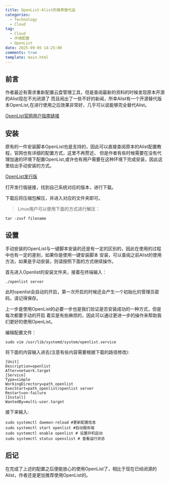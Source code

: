 ```yaml
---
title: OpenList-Alist的推荐替代品
categories:
  - Technology
  - Cloud
tag:
  - Cloud
  - 环境配置
  - OpenList
date: 2025-09-05 14:25:00
comments: true
template: main.html
---
```

## 前言
作者最近有需求重新配置云盘管理工具，但是查阅最新的资料的时候发现原本开源的Alist现在不光闭源了
而且闹出了一些不好的新闻，所幸Alist有一个开源替代版本OpenList,在进行使用之后效果非常好，几乎可以说能够完全替代Alist。

[OpenList官网用户指南链接](https://doc.oplist.org/guide)

## 安装
原有的一件安装脚本OpenList也是支持的，因此可以直接查阅原本的Alist配置教程，官网也有详细的配置方式，这里不再赘述，
但是作者有些时候需要在没有代理加速的环境下配置OpenList,或许也有用户需要在这种环境下完成安装，因此这里给出手动安装的方式。

[OpenList发行版](https://github.com/OpenListTeam/OpenList-APT/releases)

打开发行版链接，找到自己系统对应的版本，进行下载。

下载后将压缩包解压，并进入对应的文件夹即可。
> Linux用户可以使用下面的方式进行解压：
```shell
tar -zxvf filename
```

## 设置
手动安装的OpenList与一键脚本安装的还是有一定的区别的，因此在使用的过程中也有一定的差别，如果你是使用一键安装脚本
安装，可以查阅之前Alist的使用方法，如果是手动安装，则请按照下面的方式继续操作。

首先进入Openlist的安装文件夹，接着在终端输入：
```shell
./openlist server
```
此时openlist会自动的开启，第一次开启的时候还会产生一个初始化的管理员密码，请记得保存。

上一步是使用OpenList的必要一步也是我们验证是否安装成功的一种方式，但是每次都要手动的开启
着实是有些麻烦的，因此可以通过更进一步的操作来帮助我们更好的使用OpenList。

编辑配置文件：
```shell
sudo vim /usr/lib/systemd/system/openlist.service
```

将下面的内容输入进去(注意有些内容需要根据下载的路径修改):
```service
[Unit]
Description=openlist
After=network.target
[Service]
Type=simple
WorkingDirectory=path_openlist
ExecStart=path_openlist/openlist server
Restart=on-failure
[Install]
WantedBy=multi-user.target
```

接下来输入:
```shell
sudo systemctl daemon-reload #更新配置信息
sudo systemctl start openlist #启动服务端
sudo systemctl enable openlist # 设置开机启动
sudo systemctl status openslist # 查看运行状态
```

## 后记
在完成了上述的配置之后便能放心的使用OpenList了，相比于现在已经闭源的Alist，作者还是更加推荐使用OpenList的。